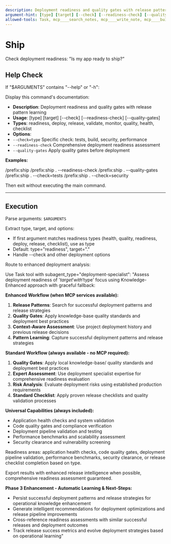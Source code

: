 ```yaml
---
description: Deployment readiness and quality gates with release pattern learning
argument-hint: [type] [target] [--check] [--readiness-check] [--quality-gates] [--help]
allowed-tools: Task, mcp____search_notes, mcp____write_note, mcp____build_context
---
```


# Ship

Check deployment readiness: "Is my app ready to ship?"

## Help Check

If "$ARGUMENTS" contains "--help" or "-h":

Display this command's documentation:

- **Description**: Deployment readiness and quality gates with release pattern learning
- **Usage**: [type] [target] [--check] [--readiness-check] [--quality-gates]
- **Types**: readiness, deploy, release, validate, monitor, quality, health, checklist
- **Options**:
- `--check=type`    Specific check: tests, build, security, performance
- `--readiness-check`  Comprehensive deployment readiness assessment
- `--quality-gates`   Apply quality gates before deployment

**Examples:**

/prefix:ship
/prefix:ship . --readiness-check
/prefix:ship . --quality-gates
/prefix:ship . --check=tests
/prefix:ship . --check=security

Then exit without executing the main command.

---

## Execution

Parse arguments: `$ARGUMENTS`

Extract type, target, and options:

- If first argument matches readiness types (health, quality, readiness, deploy, release, checklist), use as type
- Default: type="readiness", target="."
- Handle --check and other deployment options

Route to enhanced deployment analysis:

Use Task tool with subagent_type="deployment-specialist":
"Assess deployment readiness of '$target' with '$type' focus using Knowledge-Enhanced approach with graceful fallback:

**Enhanced Workflow (when MCP services available):**

1. **Release Patterns**: Search for successful deployment patterns and release strategies
2. **Quality Gates**: Apply knowledge-base quality standards and deployment best practices
3. **Context-Aware Assessment**: Use project deployment history and previous release decisions
4. **Pattern Learning**: Capture successful deployment patterns and release strategies

**Standard Workflow (always available - no MCP required):**

1. **Quality Gates**: Apply local knowledge-base/ quality standards and deployment best practices
2. **Expert Assessment**: Use deployment specialist expertise for comprehensive readiness evaluation
3. **Risk Analysis**: Evaluate deployment risks using established production requirements
4. **Standard Checklist**: Apply proven release checklists and quality validation processes

**Universal Capabilities (always included):**

- Application health checks and system validation
- Code quality gates and compliance verification
- Deployment pipeline validation and testing
- Performance benchmarks and scalability assessment
- Security clearance and vulnerability screening

Readiness areas: application health checks, code quality gates, deployment pipeline validation, performance benchmarks, security clearance, or release checklist completion based on type.

Export results with enhanced release intelligence when possible, comprehensive readiness assessment guaranteed.

**Phase 3 Enhancement - Automatic Learning & Next-Steps:**

- Persist successful deployment patterns and release strategies for operational knowledge enhancement
- Generate intelligent recommendations for deployment optimizations and release pipeline improvements
- Cross-reference readiness assessments with similar successful releases and deployment outcomes
- Track release success metrics and evolve deployment strategies based on operational learning"

